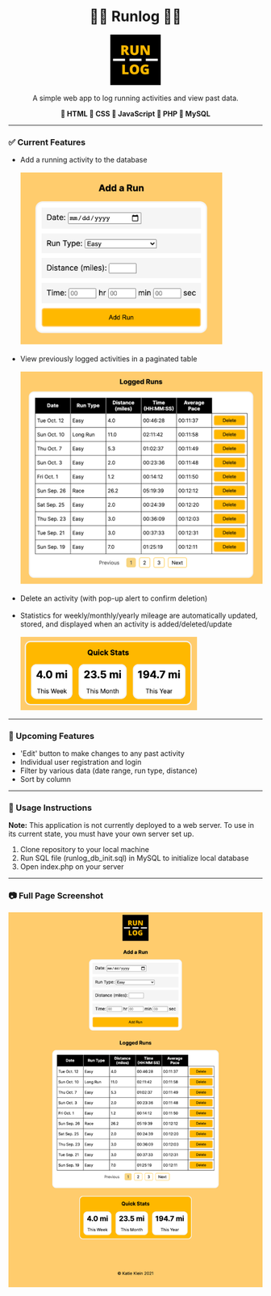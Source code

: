<h1 align="center"> 🏃‍♀️ Runlog 🏃‍♂️ </h1>
<p align="center"><img src="readme_images/logo.png" alt="Runlog" width="100"></p>
<p align="center">A simple web app to log running activities and view past data.</p>

<p align="center"><b> 🔸 HTML  🔸 CSS  🔸 JavaScript  🔸 PHP  🔸 MySQL</b></p>

<hr>

<h3> ✅ Current Features</h3>
<ul>
  <li>Add a running activity to the database</li><br>
    <img src="readme_images/add_run_form.png" alt="Add a run form screenshot" width="400">
    <br><br>
  <li>View previously logged activities in a paginated table</li><br>
    <img src="readme_images/data_display.png" alt="Data table display screenshot" width="500">
    <br><br>
  <li>Delete an activity (with pop-up alert to confirm deletion)</li><br>
  <li>Statistics for weekly/monthly/yearly mileage are automatically updated, stored, and displayed when an activity is added/deleted/update</li><br>
    <img src="readme_images/quick_stats.png" alt="Quick stats screenshot" width="350">
</ul>
<hr>

<h3> 🔮 Upcoming Features</h3>
<ul>
  <li>'Edit' button to make changes to any past activity</li>
  <li>Individual user registration and login</li>
  <li>Filter by various data (date range, run type, distance)</li>
  <li>Sort by column</li>
</ul>

<hr>

<h3> 📖 Usage Instructions</h3>
<p><b>Note:</b> This application is not currently deployed to a web server. To use in its current state, you must have your own server set up.</p>

<ol>
  <li>Clone repository to your local machine</li>
  <li>Run SQL file (runlog_db_init.sql) in MySQL to initialize local database</li>
  <li>Open index.php on your server</li>
 </ol>

<hr>

<h3> 📷 Full Page Screenshot</h3>
<div align="center">
  <img src="readme_images/runlog_full_page.png" alt="Full page screenshot" width="800">
</div>

